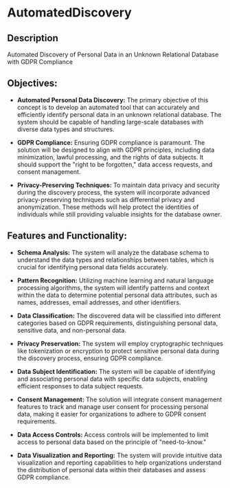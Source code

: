# AutomatedDiscovery

## Description
Automated Discovery of Personal Data in an Unknown Relational Database with GDPR Compliance

## Objectives:

- **Automated Personal Data Discovery:** The primary objective of this concept is to develop an automated tool that can accurately and efficiently identify personal data in an unknown relational database. The system should be capable of handling large-scale databases with diverse data types and structures.

- **GDPR Compliance:** Ensuring GDPR compliance is paramount. The solution will be designed to align with GDPR principles, including data minimization, lawful processing, and the rights of data subjects. It should support the "right to be forgotten," data access requests, and consent management.

- **Privacy-Preserving Techniques:** To maintain data privacy and security during the discovery process, the system will incorporate advanced privacy-preserving techniques such as differential privacy and anonymization. These methods will help protect the identities of individuals while still providing valuable insights for the database owner.

## Features and Functionality:

- **Schema Analysis:** The system will analyze the database schema to understand the data types and relationships between tables, which is crucial for identifying personal data fields accurately.

- **Pattern Recognition:** Utilizing machine learning and natural language processing algorithms, the system will identify patterns and context within the data to determine potential personal data attributes, such as names, addresses, email addresses, and other identifiers.

- **Data Classification:** The discovered data will be classified into different categories based on GDPR requirements, distinguishing personal data, sensitive data, and non-personal data.

- **Privacy Preservation:** The system will employ cryptographic techniques like tokenization or encryption to protect sensitive personal data during the discovery process, ensuring GDPR compliance.

- **Data Subject Identification:** The system will be capable of identifying and associating personal data with specific data subjects, enabling efficient responses to data subject requests.

- **Consent Management:** The solution will integrate consent management features to track and manage user consent for processing personal data, making it easier for organizations to adhere to GDPR consent requirements.

- **Data Access Controls:** Access controls will be implemented to limit access to personal data based on the principle of "need-to-know."

- **Data Visualization and Reporting:** The system will provide intuitive data visualization and reporting capabilities to help organizations understand the distribution of personal data within their databases and assess GDPR compliance.
